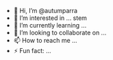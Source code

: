 - 👋 Hi, I’m @autumparra
- 👀 I’m interested in ... stem
- 🌱 I’m currently learning ...
- 💞️ I’m looking to collaborate on ...
- 📫 How to reach me ...
- ⚡ Fun fact: ...

<!---
autumparra/autumparra is a ✨ special ✨ repository because its `README.md` (this file) appears on your GitHub profile.
You can click the Preview link to take a look at your changes.
--->
